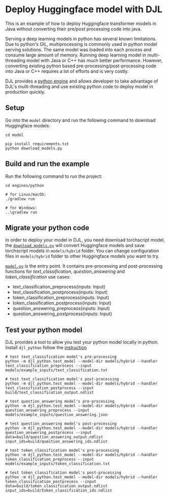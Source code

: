 # Deploy Huggingface model with DJL

This is an example of how to deploy Huggingface transformer models in Java without converting
their pre/post processing code into java.

Serving a deep learning models in python has several known limitations. Due to python's GIL,
multiprocessing is commonly used in python model serving solutions. The same model was loaded
into each process and consume large amount of memory. Running deep learning model in multi-threading
model with Java or C++ has much better performance. However, converting existing python based
pre-processing/post-processing code into Java or C++ requires a lot of efforts and is very costly.

DJL provides a [python engine](https://github.com/deepjavalibrary/djl-serving/tree/master/engines/python)
and allows developer to take advantage of DJL's multi-threading and use existing python code
to deploy model in production quickly.

## Setup
Go into the `model` directory and run the following command to download Huggingface models:

```
cd model

pip install requirements.txt
python download_models.py
```

## Build and run the example

Run the following command to run the project:

```shell
cd engines/python

# for Linux/macOS:
./gradlew run

# for Windows:
..\gradlew run
```

## Migrate your python code

In order to deploy your model in DJL, you need download torchscript model,
the [`download_models.py`](https://github.com/deepjavalibrary/djl-demo/blob/master/huggingface/hybrid/models/download_models.py) will convert Huggingface models and save
torchscript models in `models/hybrid` folder. You can change configuration files
in `models/hybrid` folder to other Huggingface models you want to try.

[`model.py`](https://github.com/deepjavalibrary/djl-demo/blob/master/huggingface/hybrid/models/hybrid/model.py) is the entry point. It contains pre-processing and
post-processing functions for *text_classification*, *question_answering* and *token_classification*
use cases:

- text_classification_preprocess(inputs: Input)
- text_classification_postprocess(inputs: Input)
- token_classification_preprocess(inputs: Input)
- token_classification_postprocess(inputs: Input)
- question_answering_preprocess(inputs: Input)
- question_answering_postprocess(inputs: Input)

## Test your python model

DJL provides a tool to allow you test your python model locally in python. Install `djl_python`
follow the [instruction](https://github.com/deepjavalibrary/djl-serving/tree/master/engines/python#test-your-python-model)

```shell
# test text_classification model's pre-processing
python -m djl_python.test_model --model-dir models/hybrid --handler text_classification_preprocess --input models/example_inputs/text_classification.txt

# test text_classification model's post-processing
python -m djl_python.test_model --model-dir models/hybrid --handler text_classification_postprocess --input build/text_classification_output.ndlist

# test question_answering model's pre-processing
python -m djl_python.test_model --model-dir models/hybrid --handler question_answering_preprocess --input models/example_inputs/question_answering.json

# test question_answering model's post-processing
python -m djl_python.test_model --model-dir models/hybrid --handler question_answering_postprocess --input data=build/question_answering_output.ndlist input_ids=build/question_answering_ids.ndlist

# test token_classification model's pre-processing
python -m djl_python.test_model --model-dir models/hybrid --handler token_classification_preprocess --input models/example_inputs/token_classification.txt

# test token_classification model's post-processing
python -m djl_python.test_model --model-dir models/hybrid --handler token_classification_postprocess --input data=build/token_classification_output.ndlist input_ids=build/token_classification_ids.ndlist
```
